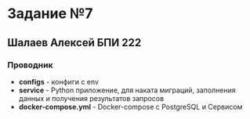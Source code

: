 # Задание №7

## Шалаев Алексей БПИ 222

### Проводник

- **configs** - конфиги с env
- **service** - Python приложение, для наката миграций, заполнения данных и получения результатов запросов
- **docker-compose.yml** - Docker-compose с PostgreSQL и Сервисом
